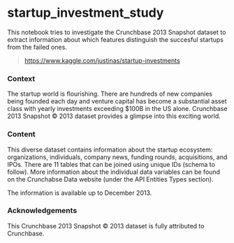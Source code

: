 # startup_investment_study
This notebook tries to investigate the Crunchbase 2013 Snapshot dataset to extract information about which features distinguish the succesful startups from the failed ones.
> https://www.kaggle.com/justinas/startup-investments

### Context

The startup world is flourishing. There are hundreds of new companies being founded each day and venture capital has become a substantial asset class with yearly investments exceeding $100B in the US alone. Crunchbase 2013 Snapshot © 2013 dataset provides a glimpse into this exciting world.


### Content

This diverse dataset contains information about the startup ecosystem: organizations, individuals, company news, funding rounds, acquisitions, and IPOs.
There are 11 tables that can be joined using unique IDs (schema to follow). More information about the individual data variables can be found on the Crunchabse Data website (under the API Entities Types section).

The information is available up to December 2013.


### Acknowledgements

This Crunchbase 2013 Snapshot © 2013 dataset is fully attributed to Crunchbase.
